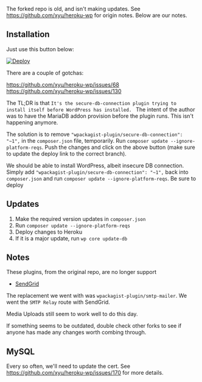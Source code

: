 The forked repo is old, and isn't making updates.  See https://github.com/xyu/heroku-wp for origin notes.  Below are our notes.

## Installation

Just use this button below:

[![Deploy](https://www.herokucdn.com/deploy/button.svg)](https://heroku.com/deploy?template=https://github.com/danieltjewett/heroku-wp/tree/major-updates)

There are a couple of gotchas:

https://github.com/xyu/heroku-wp/issues/68
https://github.com/xyu/heroku-wp/issues/130

The TL;DR is that `It's the secure-db-connection plugin trying to install itself before WordPress has installed. `  The intent of the author was to have the MariaDB addon provision before the plugin runs.  This isn't happening anymore.

The solution is to remove `"wpackagist-plugin/secure-db-connection": "~1",` in the `composer.json` file, temporarily.  Run `composer update --ignore-platform-reqs`.  Push the changes and click on the above button (make sure to update the deploy link to the correct branch).

We should be able to install WordPress, albeit insecure DB connection.  Simply add `"wpackagist-plugin/secure-db-connection": "~1",` back into `composer.json` and run `composer update --ignore-platform-reqs`.  Be sure to deploy

## Updates

1. Make the required version updates in `composer.json`
2. Run `composer update --ignore-platform-reqs`
3. Deploy changes to Heroku
4. If it is a major update, run `wp core update-db`

## Notes

These plugins, from the original repo, are no longer support
* [SendGrid](http://wordpress.org/plugins/sendgrid-email-delivery-simplified/)

The replacement we went with was `wpackagist-plugin/smtp-mailer`.  We went the `SMTP Relay` route with SendGrid.

Media Uploads still seem to work well to do this day.

If something seems to be outdated, double check other forks to see if anyone has made any changes worth combing through.

## MySQL

Every so often, we'll need to update the cert.  See https://github.com/xyu/heroku-wp/issues/170 for more details.